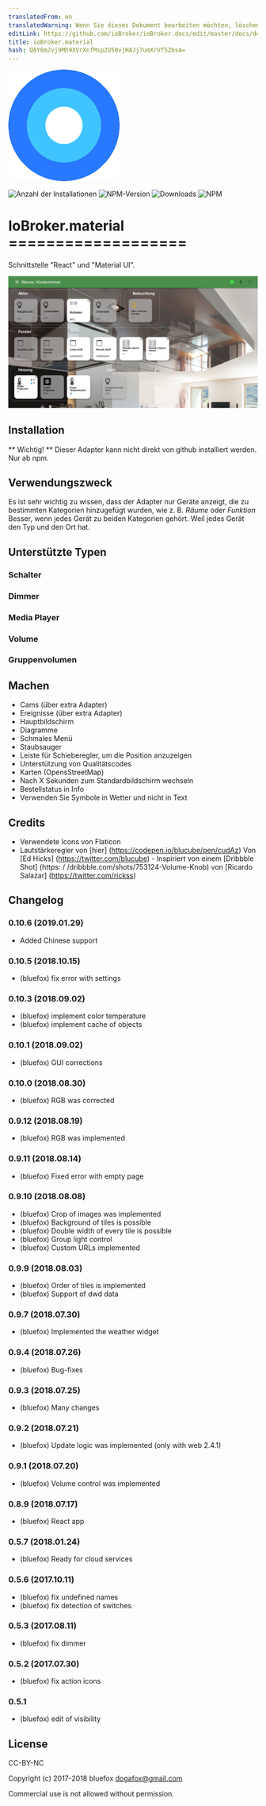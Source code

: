 ```yaml
---
translatedFrom: en
translatedWarning: Wenn Sie dieses Dokument bearbeiten möchten, löschen Sie bitte das Feld "translationsFrom". Andernfalls wird dieses Dokument automatisch erneut übersetzt
editLink: https://github.com/ioBroker/ioBroker.docs/edit/master/docs/de/adapterref/iobroker.material/README.md
title: ioBroker.material
hash: Q8Y6m2vj9Mh9XVrXnfMsp2U50vjHAJj7umXrVf52bsA=
---
```

![Logo](../../../en/adapterref/iobroker.material/admin/material.png)

![Anzahl der Installationen](http://iobroker.live/badges/material-stable.svg)
![NPM-Version](http://img.shields.io/npm/v/iobroker.material.svg)
![Downloads](https://img.shields.io/npm/dm/iobroker.material.svg)
![NPM](https://nodei.co/npm/iobroker.material.png?downloads=true)

# IoBroker.material ===================
Schnittstelle "React" und "Material UI".

![Screenshots](../../../en/adapterref/iobroker.material/img/screenshot1.png)

## Installation
** Wichtig! ** Dieser Adapter kann nicht direkt von github installiert werden. Nur ab npm.

## Verwendungszweck
Es ist sehr wichtig zu wissen, dass der Adapter nur Geräte anzeigt, die zu bestimmten Kategorien hinzugefügt wurden, wie z. B. *Räume* oder *Funktion* Besser, wenn jedes Gerät zu beiden Kategorien gehört. Weil jedes Gerät den Typ und den Ort hat.

## Unterstützte Typen
### Schalter
### Dimmer
### Media Player
### Volume
### Gruppenvolumen
## Machen
* Cams (über extra Adapter)
* Ereignisse (über extra Adapter)
* Hauptbildschirm
* Diagramme
* Schmales Menü
* Staubsauger
* Leiste für Schieberegler, um die Position anzuzeigen
* Unterstützung von Qualitätscodes
* Karten (OpensStreetMap)
* Nach X Sekunden zum Standardbildschirm wechseln
* Bestellstatus in Info
* Verwenden Sie Symbole in Wetter und nicht in Text

## Credits
- Verwendete Icons von Flaticon
- Lautstärkeregler von [hier] (https://codepen.io/blucube/pen/cudAz) Von [Ed Hicks] (https://twitter.com/blucube) - Inspiriert von einem [Dribbble Shot] (https: / /dribbble.com/shots/753124-Volume-Knob) von [Ricardo Salazar] (https://twitter.com/rickss)

## Changelog
### 0.10.6 (2019.01.29)
*  Added Chinese support

### 0.10.5 (2018.10.15)
* (bluefox) fix error with settings

### 0.10.3 (2018.09.02)
* (bluefox) implement color temperature
* (bluefox) implement cache of objects

### 0.10.1 (2018.09.02)
* (bluefox) GUI corrections
### 0.10.0 (2018.08.30)
* (bluefox) RGB was corrected

### 0.9.12 (2018.08.19)
* (bluefox) RGB was implemented

### 0.9.11 (2018.08.14)
* (bluefox) Fixed error with empty page

### 0.9.10 (2018.08.08)
* (bluefox) Crop of images was implemented
* (bluefox) Background of tiles is possible
* (bluefox) Double width of every tile is possible
* (bluefox) Group light control
* (bluefox) Custom URLs implemented

### 0.9.9 (2018.08.03)
* (bluefox) Order of tiles is implemented
* (bluefox) Support of dwd data

### 0.9.7 (2018.07.30)
* (bluefox) Implemented the weather widget

### 0.9.4 (2018.07.26)
* (bluefox) Bug-fixes

### 0.9.3 (2018.07.25)
* (bluefox) Many changes

### 0.9.2 (2018.07.21)
* (bluefox) Update logic was implemented (only with web 2.4.1)

### 0.9.1 (2018.07.20)
* (bluefox) Volume control was implemented

### 0.8.9 (2018.07.17)
* (bluefox) React app

### 0.5.7 (2018.01.24)
* (bluefox) Ready for cloud services

### 0.5.6 (2017.10.11)
* (bluefox) fix undefined names
* (bluefox) fix detection of switches

### 0.5.3 (2017.08.11)
* (bluefox) fix dimmer

### 0.5.2 (2017.07.30)
* (bluefox) fix action icons

### 0.5.1
* (bluefox) edit of visibility

## License
CC-BY-NC

Copyright (c) 2017-2018 bluefox <dogafox@gmail.com>

Commercial use is not allowed without permission.